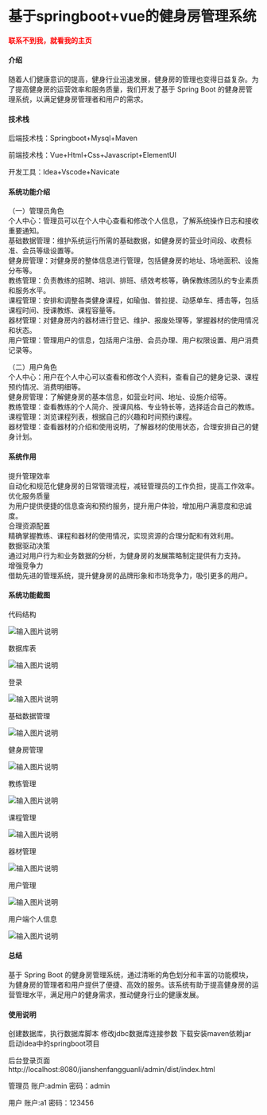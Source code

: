 # 基于springboot+vue的健身房管理系统

<h4 style='color:red'>联系不到我，就看我的主页 </h4> 
 
#### 介绍

随着人们健康意识的提高，健身行业迅速发展，健身房的管理也变得日益复杂。为了提高健身房的运营效率和服务质量，我们开发了基于 Spring Boot 的健身房管理系统，以满足健身房管理者和用户的需求。

#### 技术栈

后端技术栈：Springboot+Mysql+Maven

前端技术栈：Vue+Html+Css+Javascript+ElementUI

开发工具：Idea+Vscode+Navicate

#### 系统功能介绍

（一）管理员角色  
个人中心：管理员可以在个人中心查看和修改个人信息，了解系统操作日志和接收重要通知。  
基础数据管理：维护系统运行所需的基础数据，如健身房的营业时间段、收费标准、会员等级设置等。  
健身房管理：对健身房的整体信息进行管理，包括健身房的地址、场地面积、设施分布等。  
教练管理：负责教练的招聘、培训、排班、绩效考核等，确保教练团队的专业素质和服务水平。  
课程管理：安排和调整各类健身课程，如瑜伽、普拉提、动感单车、搏击等，包括课程时间、授课教练、课程容量等。  
器材管理：对健身房内的器材进行登记、维护、报废处理等，掌握器材的使用情况和状态。  
用户管理：管理用户的信息，包括用户注册、会员办理、用户权限设置、用户消费记录等。  

（二）用户角色  
个人中心：用户在个人中心可以查看和修改个人资料，查看自己的健身记录、课程预约情况、消费明细等。  
健身房管理：了解健身房的基本信息，如营业时间、地址、设施介绍等。  
教练管理：查看教练的个人简介、授课风格、专业特长等，选择适合自己的教练。  
课程管理：浏览课程列表，根据自己的兴趣和时间预约课程。  
器材管理：查看器材的介绍和使用说明，了解器材的使用状态，合理安排自己的健身计划。  

#### 系统作用

提升管理效率  
自动化和规范化健身房的日常管理流程，减轻管理员的工作负担，提高工作效率。  
优化服务质量  
为用户提供便捷的信息查询和预约服务，提升用户体验，增加用户满意度和忠诚度。  
合理资源配置  
精确掌握教练、课程和器材的使用情况，实现资源的合理分配和有效利用。  
数据驱动决策  
通过对用户行为和业务数据的分析，为健身房的发展策略制定提供有力支持。  
增强竞争力  
借助先进的管理系统，提升健身房的品牌形象和市场竞争力，吸引更多的用户。  

#### 系统功能截图

代码结构

![输入图片说明](images/2568de2b084db05e955447d3222c838.png)

数据库表

![输入图片说明](images/5352b55d923b2a8085b7a8945b6befa.png)

登录

![输入图片说明](images/2568ceddc87225a7218e4883b3394bf.png)

基础数据管理

![输入图片说明](images/1d2ff7d4c6a2658035cebe5d245cc18.png)

健身房管理

![输入图片说明](images/a69f643214c2b302056177c85280370.png)

教练管理

![输入图片说明](images/f3b1053921de9f40052345a6065107d.png)

课程管理

![输入图片说明](images/da9b06686df002a64335cc12d7c7bcd.png)

器材管理

![输入图片说明](images/9a6458221c431d3b90db83acd94114f.png)

用户管理

![输入图片说明](images/1f42e5f9ce6b8da20a42bab48f97bf3.png)

用户端个人信息

![输入图片说明](images/dbb412d5cfa3a6501c94853a160f45b.png)

#### 总结

基于 Spring Boot 的健身房管理系统，通过清晰的角色划分和丰富的功能模块，为健身房的管理者和用户提供了便捷、高效的服务。该系统有助于提高健身房的运营管理水平，满足用户的健身需求，推动健身行业的健康发展。

#### 使用说明

创建数据库，执行数据库脚本 修改jdbc数据库连接参数 下载安装maven依赖jar 启动idea中的springboot项目

后台登录页面
http://localhost:8080/jianshenfangguanli/admin/dist/index.html

管理员				账户:admin 		密码：admin

用户				账户:a1 		密码：123456